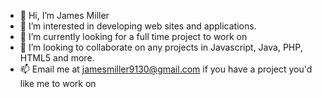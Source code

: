 - 👋 Hi, I’m James Miller
- 👀 I’m interested in developing web sites and applications.
- 🌱 I’m currently looking for a full time project to work on
- 💞️ I’m looking to collaborate on any projects in Javascript, Java, PHP, HTML5 and more.
- 📫 Email me at jamesmiller9130@gmail.com if you have a project you'd like me to work on

<!---
James9130/James9130 is a ✨ special ✨ repository because its `README.md` (this file) appears on your GitHub profile.
You can click the Preview link to take a look at your changes.
--->
